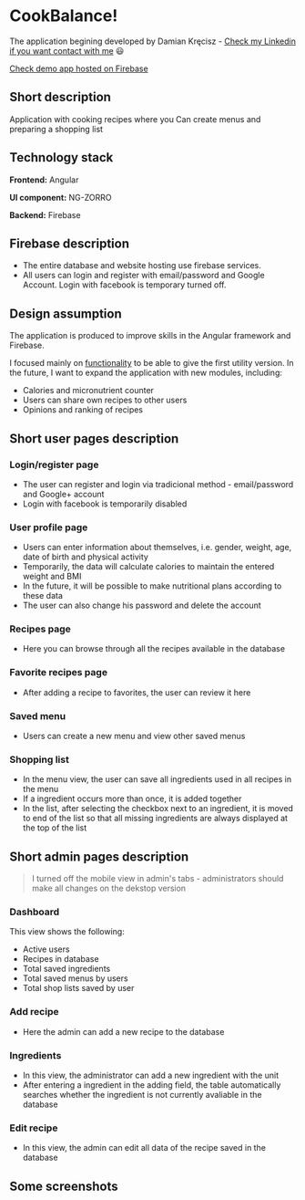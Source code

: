 # CookBalance!

The application begining developed by Damian Kręcisz - [Check my Linkedin if you want contact with me](https://www.linkedin.com/in/damiankrecisz/) :smiley:

[Check demo app hosted on Firebase](https://cookbalance-41649.web.app/)


## Short description
Application with cooking recipes where you Can create menus and preparing a shopping list


## Technology stack 

**Frontend:** Angular

**UI component:** NG-ZORRO

**Backend:** Firebase

## Firebase description

- The entire database and website hosting use firebase services.
- All users can login and register with email/password and Google Account. Login with facebook is temporary turned off.

## Design assumption

The application is produced to improve skills in the Angular framework and Firebase.

 I focused mainly on <ins>functionality</ins> to be able to give the first utility version. In the future, I want to expand the application with new modules, including:
 - Calories and micronutrient counter
 - Users can share own recipes to other users
 - Opinions and ranking of recipes

## Short user pages description

### Login/register page

 - The user can register and login via tradicional method - email/password and Google+ account
 - Login with facebook is temporarily disabled
 
### User profile page
 - Users can enter information about themselves, i.e. gender, weight, age, date of birth and physical activity
 - Temporarily, the data will calculate calories to maintain the entered weight and BMI
 - In the future, it will be possible to make nutritional plans according to these data
 - The user can also change his password and delete the account 

### Recipes page

 - Here you can browse through all the recipes available in the database

### Favorite recipes page

 - After adding a recipe to favorites, the user can review it here

### Saved menu

 - Users can create a new menu and view other saved menus

### Shopping list

 - In the menu view, the user can save all ingredients used in all recipes in the menu
 - If a ingredient occurs more than once, it is added together
 - In the list, after selecting the checkbox next to an ingredient, it is moved to end of the list so that all missing ingredients are always displayed at the top of the list


## Short admin pages description

> I turned off the mobile view in admin's tabs - administrators should make all changes on the dekstop version

### Dashboard

This view shows the following:

 - Active users
 - Recipes in database
 - Total saved ingredients
 - Total saved menus by users
 - Total shop lists saved by user
 
### Add recipe

 - Here the admin can add a new recipe to the database

### Ingredients

 - In this view, the administrator can add a new ingredient with the unit
 - After entering a ingredient in the adding field, the table automatically searches whether the ingredient is not currently avaliable in the database

### Edit recipe

 - In this view, the admin can edit all data of the recipe saved in the database

## Some screenshots




